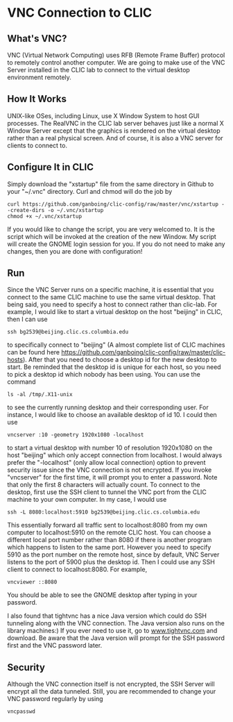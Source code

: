 # VNC Connection to CLIC #

## What's VNC? ##

VNC (Virtual Network Computing) uses RFB (Remote Frame Buffer) protocol to remotely control another computer. We are going to make use of the VNC Server installed in the CLIC lab to connect to the virtual desktop environment remotely.

## How It Works ##

UNIX-like OSes, including Linux, use X Window System to host GUI processes. The RealVNC in the CLIC lab server behaves just like a normal X Window Server except that the graphics is rendered on the virtual desktop rather than a real physical screen. And of course, it is also a VNC server for clients to connect to.

## Configure It in CLIC ##

Simply download the "xstartup" file from the same directory in Github to your "~/.vnc" directory. Curl and chmod will do the job by

```
curl https://github.com/ganboing/clic-config/raw/master/vnc/xstartup --create-dirs -o ~/.vnc/xstartup
chmod +x ~/.vnc/xstartup
```

If you would like to change the script, you are very welcomed to. It is the script which will be invoked at the creation of the new Window. My script will create the GNOME login session for you. If you do not need to make any changes, then you are done with configuration!

## Run ##

Since the VNC Server runs on a specific machine, it is essential that you connect to the same CLIC machine to use the same virtual desktop. That being said, you need to specify a host to connect rather than clic-lab. For example, I would like to start a virtual desktop on the host "beijing" in CLIC, then I can use

```
ssh bg2539@beijing.clic.cs.columbia.edu
```

to specifically connect to "beijing" (A almost complete list of CLIC machines can be found here https://github.com/ganboing/clic-config/raw/master/clic-hosts). After that you need to choose a desktop id for the new desktop to start. Be reminded that the desktop id is unique for each host, so you need to pick a desktop id which nobody has been using. You can use the command

```
ls -al /tmp/.X11-unix
```

to see the currently running desktop and their corresponding user. For instance, I would like to choose an available desktop of id 10. I could then use

```
vncserver :10 -geometry 1920x1080 -localhost
```

to start a virtual desktop with number 10 of resolution 1920x1080 on the host "beijing" which only accept connection from localhost. I would always prefer the "-localhost" (only allow local connection) option to prevent security issue since the VNC connection is not encrypted. If you invoke "vncserver" for the first time, it will prompt you to enter a password. Note that only the first 8 characters will actually count. To connect to the desktop, first use the SSH client to tunnel the VNC port from the CLIC machine to your own computer. In my case, I would use

```
ssh -L 8080:localhost:5910 bg2539@beijing.clic.cs.columbia.edu
```

This essentially forward all traffic sent to localhost:8080 from my own computer to localhost:5910 on the remote CLIC host. You can choose a different local port number rather than 8080 if there is another program which happens to listen to the same port. However you need to specify 5910 as the port number on the remote host, since by default, VNC Server listens to the port of 5900 plus the desktop id. Then I could use any SSH client to connect to localhost:8080. For example,

```
vncviewer ::8080
```

You should be able to see the GNOME desktop after typing in your password.

I also found that tightvnc has a nice Java version which could do SSH tunneling along with the VNC connection. The Java version also runs on the library machines:) If you ever need to use it, go to www.tightvnc.com and download. Be aware that the Java version will prompt for the SSH password first and the VNC password later.

## Security ##

Although the VNC connection itself is not encrypted, the SSH Server will encrypt all the data tunneled. Still, you are recommended to change your VNC password regularly by using

```
vncpasswd
```

